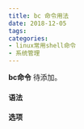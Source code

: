 ```yaml
---
title: bc 命令用法
date: 2018-12-05
tags:
categories: 
- linux常用shell命令
- 系统管理
---
```

**bc命令** 待添加。
<!-- more --> 
#### **语法**


#### **选项**
